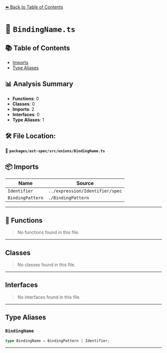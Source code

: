 [⬅️ Back to Table of Contents](../../../../index.md)

# 📄 `BindingName.ts`

## 📚 Table of Contents

- [Imports](#imports)
- [Type Aliases](#type-aliases)

## 📊 Analysis Summary

- **Functions**: 0
- **Classes**: 0
- **Imports**: 2
- **Interfaces**: 0
- **Type Aliases**: 1

## 🛠️ File Location:
📂 **`packages/ast-spec/src/unions/BindingName.ts`**

## 📦 Imports

| Name | Source |
|------|--------|
| `Identifier` | `../expression/Identifier/spec` |
| `BindingPattern` | `./BindingPattern` |


---

## 🔧 Functions

> No functions found in this file.


---

## Classes

> No classes found in this file.


---

## Interfaces

> No interfaces found in this file.


---

## Type Aliases

### `BindingName`

```ts
type BindingName = BindingPattern | Identifier;
```


---